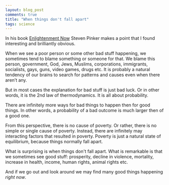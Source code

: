 ```yaml
---
layout: blog_post
comments: true
title: "When things don't fall apart"
tags: science
---
```


In his book [Enlightenment Now](https://en.wikipedia.org/wiki/Enlightenment_Now) Steven Pinker makes a point that I found interesting and brilliantly obvious.

When we see a poor person or some other bad stuff happening, we sometimes tend to blame something or someone for that. We blame this person, government, God, Jews, Muslims, corporations, immigrants, socialists, gays, guns, video games, drugs etc. It is probably a natural tendency of our brains to search for patterns and causes even when there aren’t any.

But in most cases the explanation for bad stuff is just bad luck. Or in other words, it is the 2nd law of thermodynamics. It is all about probability.

There are infinitely more ways for bad things to happen then for good things. In other words, a probability of a bad outcome is much larger then of a good one.

From this perspective, there is no cause of poverty. Or rather, there is no simple or single cause of poverty. Instead, there are infinitely may interacting factors that resulted in poverty. Poverty is just a natural state of equilibrium, because things normally fall apart.

What is surprising is when things don't fall apart. What is remarkable is that we sometimes see good stuff: prosperity, decline in violence, mortality, increase in health, income, human rights, animal rights etc.

And if we go out and look around we may find many good things happening *right now*.
